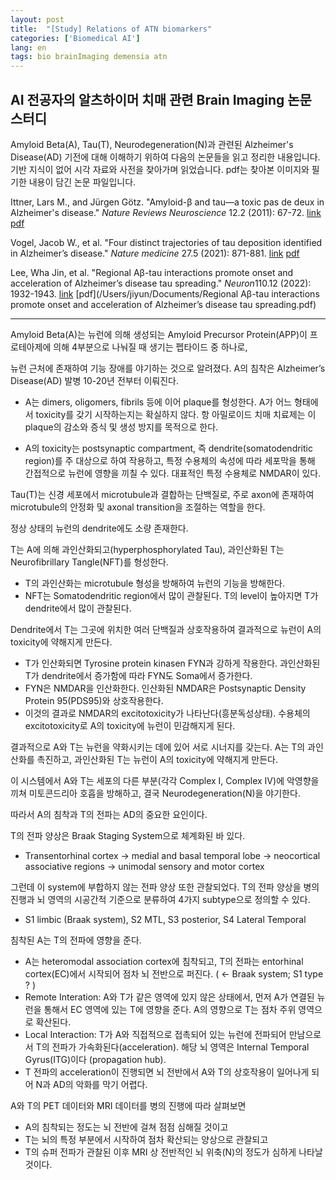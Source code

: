 ```yaml
---
layout: post
title:  "[Study] Relations of ATN biomarkers"
categories: ['Biomedical AI']
lang: en
tags: bio brainImaging demensia atn
---
```



## AI 전공자의 알츠하이머 치매 관련 Brain Imaging 논문 스터디

Amyloid Beta(A), Tau(T), Neurodegeneration(N)과 관련된 Alzheimer's Disease(AD) 기전에 대해 이해하기 위하여 다음의 논문들을 읽고 정리한 내용입니다. 기반 지식이 없어 시각 자료와 사전을 찾아가며 읽었습니다. pdf는 찾아본 이미지와 필기한 내용이 담긴 논문 파일입니다.

Ittner, Lars M., and Jürgen Götz. "Amyloid-β and tau—a toxic pas de deux in Alzheimer's disease." *Nature Reviews Neuroscience* 12.2 (2011): 67-72. [link](https://www.nature.com/articles/nrn2967) [pdf](/Users/jiyun/Documents/nrn2967.pdf)

Vogel, Jacob W., et al. "Four distinct trajectories of tau deposition identified in Alzheimer’s disease." *Nature medicine* 27.5 (2021): 871-881. [link](https://www.nature.com/articles/s41591-021-01309-6) [pdf](/Users/jiyun/Documents/s41591-021-01309-6.pdf)

Lee, Wha Jin, et al. "Regional Aβ-tau interactions promote onset and acceleration of Alzheimer’s disease tau spreading." *Neuron*110.12 (2022): 1932-1943. [link](https://pubmed.ncbi.nlm.nih.gov/35443153/) [pdf](/Users/jiyun/Documents/Regional Aβ-tau interactions promote onset and acceleration of Alzheimer’s disease tau spreading.pdf)



-----



Amyloid Beta(A)는 뉴런에 의해 생성되는 Amyloid Precursor Protein(APP)이 프로테아제에 의해 4부분으로 나눠질 때 생기는 펩타이드 중 하나로, 

뉴런 근처에 존재하여 기능 장애를 야기하는 것으로 알려졌다. A의 침착은 Alzheimer’s Disease(AD) 발병 10-20년 전부터 이뤄진다.

- A는 dimers, oligomers, fibrils 등에 이어 plaque를 형성한다. A가 어느 형태에서 toxicity를 갖기 시작하는지는 확실하지 않다. 항 아밀로이드 치매 치료제는 이 plaque의 감소와 증식 및 생성 방지를 목적으로 한다. 

- A의 toxicity는 postsynaptic compartment, 즉 dendrite(somatodendritic region)를 주 대상으로 하여 작용하고, 특정 수용체의 속성에 따라 세포막을 통해 간접적으로 뉴런에 영향을 끼칠 수 있다. 대표적인 특정 수용체로 NMDAR이 있다.  



Tau(T)는 신경 세포에서 microtubule과 결합하는 단백질로, 주로 axon에 존재하여 microtubule의 안정화 및 axonal transition을 조절하는 역할을 한다. 

정상 상태의 뉴런의 dendrite에도 소량 존재한다.

T는 A에 의해 과인산화되고(hyperphosphorylated Tau), 과인산화된 T는 Neurofibrillary Tangle(NFT)를 형성한다. 

- T의 과인산화는 microtubule 형성을 방해하여 뉴런의 기능을 방해한다.
- NFT는 Somatodendritic region에서 많이 관찰된다. T의 level이 높아지면 T가 dendrite에서 많이 관찰된다. 



Dendrite에서 T는 그곳에 위치한 여러 단백질과 상호작용하여 결과적으로 뉴런이 A의 toxicity에 약해지게 만든다.

- T가 인산화되면 Tyrosine protein kinasen FYN과 강하게 작용한다. 과인산화된 T가 dendrite에서 증가함에 따라 FYN도 Soma에서 증가한다.
- FYN은 NMDAR을 인산화한다. 인산화된 NMDAR은 Postsynaptic Density Protein 95(PDS95)와 상호작용한다.
- 이것의 결과로 NMDAR의 excitotoxicity가 나타난다(흥분독성상태). 수용체의 excitotoxicity로 A의 toxicity에 뉴런이 민감해지게 된다.  


  
결과적으로 A와 T는 뉴런을 약화시키는 데에 있어 서로 시너지를 갖는다. A는 T의 과인산화를 촉진하고, 과인산화된 T는 뉴런이 A의 toxicity에 약해지게 만든다. 

이 시스템에서 A와 T는 세포의 다른 부분(각각 Complex I, Complex IV)에 악영향을 끼쳐 미토콘드리아 호흡을 방해하고, 결국 Neurodegeneration(N)을 야기한다.

따라서 A의 침착과 T의 전파는 AD의 중요한 요인이다. 


  
T의 전파 양상은 Braak Staging System으로 체계화된 바 있다.

- Transentorhinal cortex → medial and basal temporal lobe → neocortical associative regions → unimodal sensory and motor cortex

그런데 이 system에 부합하지 않는 전파 양상 또한 관찰되었다. T의 전파 양상을 병의 진행과 뇌 영역의 시공간적 기준으로 분류하여 4가지 subtype으로 정의할 수 있다. 

- S1 limbic (Braak system), S2 MTL, S3 posterior, S4 Lateral Temporal 



침착된 A는 T의 전파에 영향을 준다. 

- A는 heteromodal association cortex에 침착되고, T의 전파는 entorhinal cortex(EC)에서 시작되어 점차 뇌 전반으로 퍼진다. ( ← Braak system; S1 type ? ) 
- Remote Interation: A와 T가 같은 영역에 있지 않은 상태에서, 먼저 A가 연결된 뉴런을 통해서 EC 영역에 있는 T에 영향을 준다. A의 영향으로 T는 점차 주위 영역으로 확산된다.
- Local Interaction: T가 A와 직접적으로 접촉되어 있는 뉴런에 전파되어 만남으로서 T의 전파가 가속화된다(acceleration). 해당 뇌 영역은 Internal Temporal Gyrus(ITG)이다 (propagation hub).
- T 전파의 acceleration이 진행되면 뇌 전반에서 A와 T의 상호작용이 일어나게 되어 N과 AD의 악화를 막기 어렵다. 



A와 T의 PET 데이터와 MRI 데이터를 병의 진행에 따라 살펴보면

- A의 침착되는 정도는 뇌 전반에 걸쳐 점점 심해질 것이고
- T는 뇌의 특정 부분에서 시작하여 점차 확산되는 양상으로 관찰되고
- T의 슈퍼 전파가 관찰된 이후 MRI 상 전반적인 뇌 위축(N)의 정도가 심하게 나타날 것이다.



